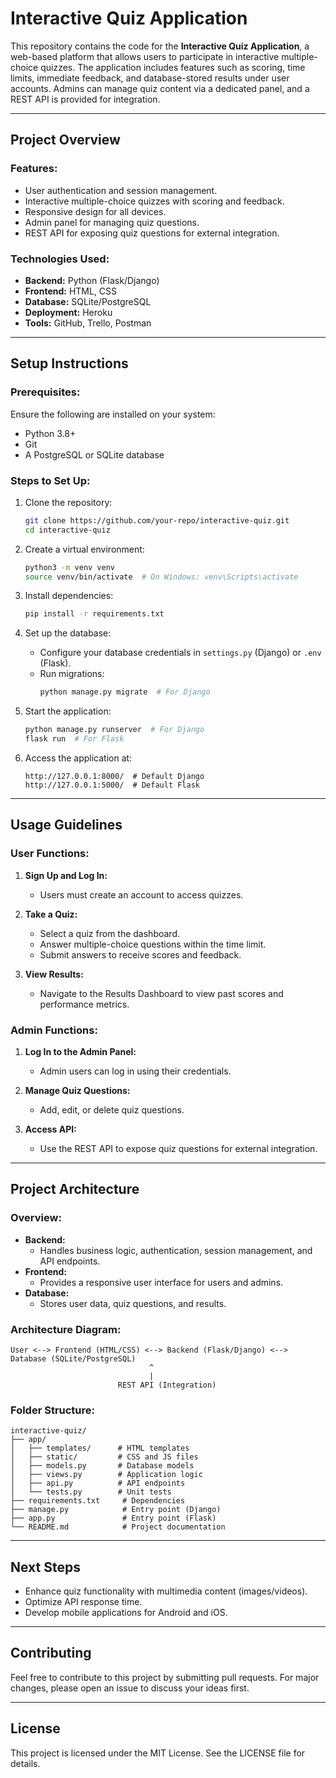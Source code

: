 # Interactive Quiz Application

This repository contains the code for the **Interactive Quiz Application**, a web-based platform that allows users to participate in interactive multiple-choice quizzes. The application includes features such as scoring, time limits, immediate feedback, and database-stored results under user accounts. Admins can manage quiz content via a dedicated panel, and a REST API is provided for integration.

---

## Project Overview

### Features:
- User authentication and session management.
- Interactive multiple-choice quizzes with scoring and feedback.
- Responsive design for all devices.
- Admin panel for managing quiz questions.
- REST API for exposing quiz questions for external integration.

### Technologies Used:
- **Backend:** Python (Flask/Django)
- **Frontend:** HTML, CSS
- **Database:** SQLite/PostgreSQL
- **Deployment:** Heroku
- **Tools:** GitHub, Trello, Postman

---

## Setup Instructions

### Prerequisites:
Ensure the following are installed on your system:
- Python 3.8+
- Git
- A PostgreSQL or SQLite database

### Steps to Set Up:
1. Clone the repository:
   ```bash
   git clone https://github.com/your-repo/interactive-quiz.git
   cd interactive-quiz
   ```

2. Create a virtual environment:
   ```bash
   python3 -m venv venv
   source venv/bin/activate  # On Windows: venv\Scripts\activate
   ```

3. Install dependencies:
   ```bash
   pip install -r requirements.txt
   ```

4. Set up the database:
   - Configure your database credentials in `settings.py` (Django) or `.env` (Flask).
   - Run migrations:
     ```bash
     python manage.py migrate  # For Django
     ```

5. Start the application:
   ```bash
   python manage.py runserver  # For Django
   flask run  # For Flask
   ```

6. Access the application at:
   ```
   http://127.0.0.1:8000/  # Default Django
   http://127.0.0.1:5000/  # Default Flask
   ```

---

## Usage Guidelines

### User Functions:
1. **Sign Up and Log In:**
   - Users must create an account to access quizzes.

2. **Take a Quiz:**
   - Select a quiz from the dashboard.
   - Answer multiple-choice questions within the time limit.
   - Submit answers to receive scores and feedback.

3. **View Results:**
   - Navigate to the Results Dashboard to view past scores and performance metrics.

### Admin Functions:
1. **Log In to the Admin Panel:**
   - Admin users can log in using their credentials.

2. **Manage Quiz Questions:**
   - Add, edit, or delete quiz questions.

3. **Access API:**
   - Use the REST API to expose quiz questions for external integration.

---

## Project Architecture

### Overview:
- **Backend:**
  - Handles business logic, authentication, session management, and API endpoints.
- **Frontend:**
  - Provides a responsive user interface for users and admins.
- **Database:**
  - Stores user data, quiz questions, and results.

### Architecture Diagram:
```
User <--> Frontend (HTML/CSS) <--> Backend (Flask/Django) <--> Database (SQLite/PostgreSQL)
                               ^
                               |
                        REST API (Integration)
```

### Folder Structure:
```
interactive-quiz/
├── app/
│   ├── templates/      # HTML templates
│   ├── static/         # CSS and JS files
│   ├── models.py       # Database models
│   ├── views.py        # Application logic
│   ├── api.py          # API endpoints
│   └── tests.py        # Unit tests
├── requirements.txt     # Dependencies
├── manage.py            # Entry point (Django)
├── app.py               # Entry point (Flask)
└── README.md            # Project documentation
```

---

## Next Steps

- Enhance quiz functionality with multimedia content (images/videos).
- Optimize API response time.
- Develop mobile applications for Android and iOS.

---

## Contributing

Feel free to contribute to this project by submitting pull requests. For major changes, please open an issue to discuss your ideas first.

---

## License

This project is licensed under the MIT License. See the LICENSE file for details.
